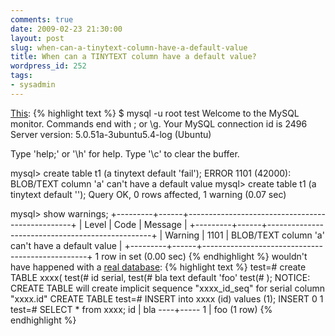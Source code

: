 ```yaml
---
comments: true
date: 2009-02-23 21:30:00
layout: post
slug: when-can-a-tinytext-column-have-a-default-value
title: When can a TINYTEXT column have a default value?
wordpress_id: 252
tags:
- sysadmin
---
```


[This](http://www.flamingspork.com/blog/2009/02/24/when-can-a-tinytext-column-have-a-default-value/):
{% highlight text %}
$ mysql -u root test
Welcome to the MySQL monitor.  Commands end with ; or \g.
Your MySQL connection id is 2496
Server version: 5.0.51a-3ubuntu5.4-log (Ubuntu)

Type 'help;' or '\h' for help. Type '\c' to clear the buffer.

mysql> create table t1 (a tinytext default 'fail');
ERROR 1101 (42000): BLOB/TEXT column 'a' can't have a default value
mysql> create table t1 (a tinytext default '');
Query OK, 0 rows affected, 1 warning (0.07 sec)

mysql> show warnings;
+---------+------+-------------------------------------------------+
| Level   | Code | Message                                         |
+---------+------+-------------------------------------------------+
| Warning | 1101 | BLOB/TEXT column 'a' can't have a default value |
+---------+------+-------------------------------------------------+
1 row in set (0.00 sec)
{% endhighlight %}
wouldn't have happened with a [real database](http://www.postgresql.org):
{% highlight text %}
test=# create TABLE xxxx(
test(#  id serial,
test(#  bla text default 'foo'
test(# );
NOTICE:  CREATE TABLE will create implicit sequence "xxxx_id_seq" for serial column "xxxx.id"
CREATE TABLE
test=# INSERT into xxxx (id) values (1);
INSERT 0 1
test=# SELECT * from xxxx;
 id | bla
----+-----
  1 | foo
(1 row)
{% endhighlight %}
